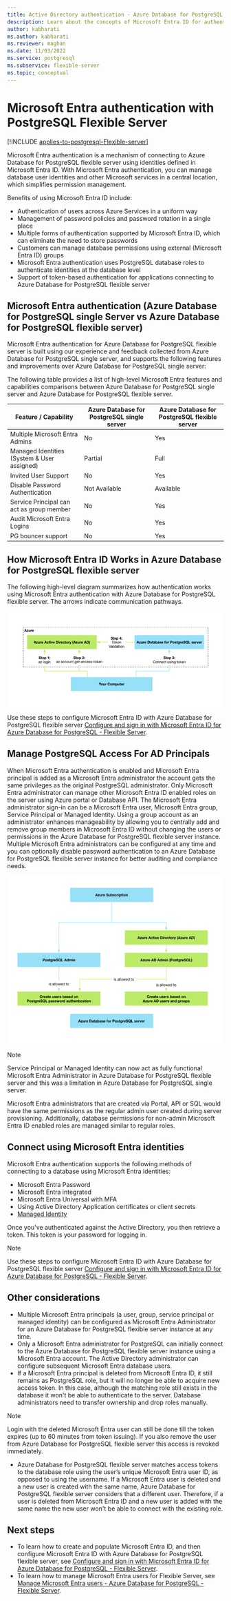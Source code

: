 ```yaml
---
title: Active Directory authentication - Azure Database for PostgreSQL - Flexible Server
description: Learn about the concepts of Microsoft Entra ID for authentication with Azure Database for PostgreSQL - Flexible Server
author: kabharati
ms.author: kabharati
ms.reviewer: maghan
ms.date: 11/03/2022
ms.service: postgresql
ms.subservice: flexible-server
ms.topic: conceptual
---
```


# Microsoft Entra authentication with PostgreSQL Flexible Server

[!INCLUDE [applies-to-postgresql-Flexible-server](../includes/applies-to-postgresql-Flexible-server.md)]


Microsoft Entra authentication is a mechanism of connecting to Azure Database for PostgreSQL flexible server using identities defined in Microsoft Entra ID.
With Microsoft Entra authentication, you can manage database user identities and other Microsoft services in a central location, which simplifies permission management.

Benefits of using Microsoft Entra ID include:

- Authentication of users across Azure Services in a uniform way
- Management of password policies and password rotation in a single place
- Multiple forms of authentication supported by Microsoft Entra ID, which can eliminate the need to store passwords
- Customers can manage database permissions using external (Microsoft Entra ID) groups
- Microsoft Entra authentication uses PostgreSQL database roles to authenticate identities at the database level
- Support of token-based authentication for applications connecting to Azure Database for PostgreSQL flexible server

<a name='azure-active-directory-authentication-single-server-vs-flexible-server'></a>

## Microsoft Entra authentication (Azure Database for PostgreSQL single Server vs Azure Database for PostgreSQL flexible server)

Microsoft Entra authentication for Azure Database for PostgreSQL flexible server is built using our experience and feedback collected from Azure Database for PostgreSQL single server, and supports the following features and improvements over Azure Database for PostgreSQL single server:

The following table provides a list of high-level Microsoft Entra features and capabilities comparisons between Azure Database for PostgreSQL single server and Azure Database for PostgreSQL flexible server.

| **Feature / Capability** | **Azure Database for PostgreSQL single server** | **Azure Database for PostgreSQL flexible server** |
| --- | --- | --- |
| Multiple Microsoft Entra Admins | No | Yes |
| Managed Identities (System & User assigned) | Partial | Full |
| Invited User Support | No | Yes |
| Disable Password Authentication | Not Available | Available |
| Service Principal can act as group member | No | Yes |
| Audit Microsoft Entra Logins | No | Yes |
| PG bouncer support | No | Yes |

<a name='how-azure-ad-works-in-flexible-server'></a>

## How Microsoft Entra ID Works in Azure Database for PostgreSQL flexible server

The following high-level diagram summarizes how authentication works using Microsoft Entra authentication with Azure Database for PostgreSQL flexible server. The arrows indicate communication pathways.

![authentication flow][1]

 Use these steps to configure Microsoft Entra ID with Azure Database for PostgreSQL flexible server [Configure and sign in with Microsoft Entra ID for Azure Database for PostgreSQL - Flexible Server](how-to-configure-sign-in-azure-ad-authentication.md).

## Manage PostgreSQL Access For AD Principals

When Microsoft Entra authentication is enabled and Microsoft Entra principal is added as a Microsoft Entra administrator the account gets the same privileges as the original PostgreSQL administrator. Only Microsoft Entra administrator can manage other Microsoft Entra ID enabled roles on the server using Azure portal or Database API. The Microsoft Entra administrator sign-in can be a Microsoft Entra user, Microsoft Entra group, Service Principal or Managed Identity. Using a group account as an administrator enhances manageability by allowing you to centrally add and remove group members in Microsoft Entra ID without changing the users or permissions in the Azure Database for PostgreSQL flexible server instance. Multiple Microsoft Entra administrators can be configured at any time and you can optionally disable password authentication to an Azure Database for PostgreSQL flexible server instance for better auditing and compliance needs.

![admin structure][2]

 > [!NOTE]  
 > Service Principal or Managed Identity can now act as fully functional Microsoft Entra Administrator in Azure Database for PostgreSQL flexible server and this was a limitation in Azure Database for PostgreSQL single server.

Microsoft Entra administrators that are created via Portal, API or SQL would have the same permissions as the regular admin user created during server provisioning. Additionally, database permissions for non-admin Microsoft Entra ID enabled roles are managed similar to regular roles.

<a name='connect-using-azure-ad-identities'></a>

## Connect using Microsoft Entra identities

Microsoft Entra authentication supports the following methods of connecting to a database using Microsoft Entra identities:

- Microsoft Entra Password
- Microsoft Entra integrated
- Microsoft Entra Universal with MFA
- Using Active Directory Application certificates or client secrets
- [Managed Identity](how-to-connect-with-managed-identity.md)

Once you've authenticated against the Active Directory, you then retrieve a token. This token is your password for logging in.

> [!NOTE]  
> Use these steps to configure Microsoft Entra ID with Azure Database for PostgreSQL flexible server [Configure and sign in with Microsoft Entra ID for Azure Database for PostgreSQL - Flexible Server](how-to-configure-sign-in-azure-ad-authentication.md).

## Other considerations

- Multiple Microsoft Entra principals (a user, group, service principal or managed identity) can be configured as Microsoft Entra Administrator for an Azure Database for PostgreSQL flexible server instance at any time.
- Only a Microsoft Entra administrator for PostgreSQL can initially connect to the Azure Database for PostgreSQL flexible server instance using a Microsoft Entra account. The Active Directory administrator can configure subsequent Microsoft Entra database users.
-  If a Microsoft Entra principal is deleted from Microsoft Entra ID, it still remains as PostgreSQL role, but it will no longer be able to acquire new access token. In this case, although the matching role still exists in the database it won't be able to authenticate to the server. Database administrators need to transfer ownership and drop roles manually.

> [!NOTE]  
> Login with the deleted Microsoft Entra user can still be done till the token expires (up to 60 minutes from token issuing).  If you also remove the user from Azure Database for PostgreSQL flexible server this access is revoked immediately.

- Azure Database for PostgreSQL flexible server matches access tokens to the database role using the user’s unique Microsoft Entra user ID, as opposed to using the username. If a Microsoft Entra user is deleted and a new user is created with the same name, Azure Database for PostgreSQL flexible server considers that a different user. Therefore, if a user is deleted from Microsoft Entra ID and a new user is added with the same name the new user won't be able to connect with the existing role.


## Next steps

- To learn how to create and populate Microsoft Entra ID, and then configure Microsoft Entra ID with Azure Database for PostgreSQL flexible server, see [Configure and sign in with Microsoft Entra ID for Azure Database for PostgreSQL - Flexible Server](how-to-configure-sign-in-azure-ad-authentication.md).
- To learn how to manage Microsoft Entra users for Flexible Server, see [Manage Microsoft Entra users - Azure Database for PostgreSQL - Flexible Server](how-to-manage-azure-ad-users.md).

<!--Image references-->

[1]: ./media/concepts-azure-ad-authentication/authentication-flow.png
[2]: ./media/concepts-azure-ad-authentication/admin-structure.png
